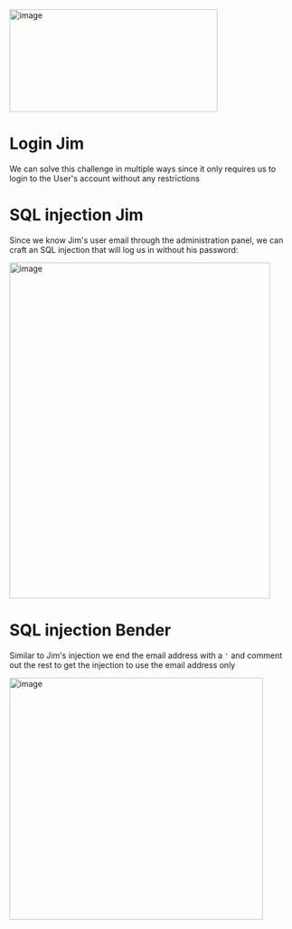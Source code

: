 <img width="368" height="181" alt="image" src="https://github.com/user-attachments/assets/97e869d5-77e8-476f-9fe8-3e0fc7b3a071" />

# Login Jim
We can solve this challenge in multiple ways since it only requires us to login to the User's account without any restrictions

# SQL injection Jim
Since we know Jim's user email through the administration panel, we can craft an SQL injection that will log us in without his password:

<img width="461" height="593" alt="image" src="https://github.com/user-attachments/assets/b8cd7614-ca5a-49a4-8b97-c1f2955ce6db" />


# SQL injection Bender
Similar to Jim's injection we end the email address with a `'` and comment out the rest to get the injection to use the email address only 

<img width="448" height="427" alt="image" src="https://github.com/user-attachments/assets/6488167f-1c34-4b72-9b57-9d87a3db332f" />
